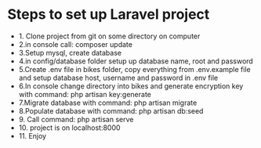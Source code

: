 <h1>Steps to set up Laravel project</h1>
<ul>
<li>1. Clone project from git on some directory on computer</li>
<li>2.in console call: composer update</li>
<li>3.Setup mysql, create database</li>
<li>4.in config/database folder setup up database name, root and password</li>
<li>5.Create .env file in bikes folder, copy everything from .env.example file and setup database host, username and password in .env file</li>
<li>6.In console change directory into bikes and generate encryption key with command: php artisan key:generate</li>
<li>7.Migrate database with command: php artisan migrate</li>
<li>8.Populate database with command: php artisan db:seed</li>
<li>9. Call command: php artisan serve</li>
<li>10. project is on localhost:8000</li>
<li>11. Enjoy</li>
</ul>

